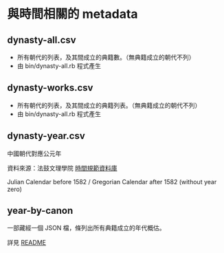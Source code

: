 # 與時間相關的 metadata

## dynasty-all.csv

* 所有朝代的列表，及其間成立的典籍數。（無典籍成立的朝代不列）
* 由 bin/dynasty-all.rb 程式產生

## dynasty-works.csv

* 所有朝代的列表，及其間成立的典籍列表。（無典籍成立的朝代不列）
* 由 bin/dynasty-all.rb 程式產生

## dynasty-year.csv

中國朝代對應公元年

資料來源：法鼓文理學院 [時間規範資料庫](http://authority.dila.edu.tw/time/) 

Julian Calendar before 1582 / Gregorian Calendar after 1582 (without year zero)

## year-by-canon

一部藏經一個 JSON 檔，條列出所有典籍成立的年代概估。

詳見 [README](year-by-canon/README.md)

